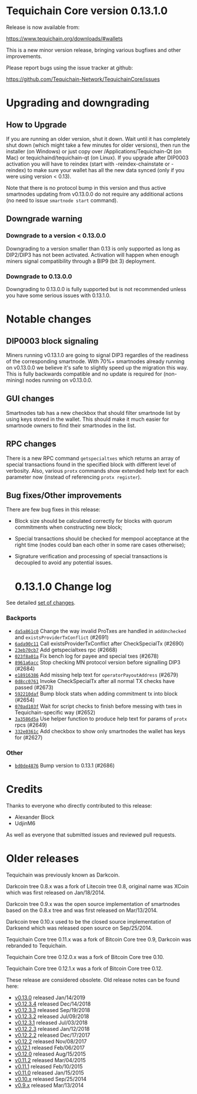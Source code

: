 # Tequichain Core version 0.13.1.0

Release is now available from:

<https://www.tequichain.org/downloads/#wallets>

This is a new minor version release, bringing various bugfixes and other improvements.

Please report bugs using the issue tracker at github:

<https://github.com/Tequichain-Network/TequichainCore/issues>

# Upgrading and downgrading

## How to Upgrade

If you are running an older version, shut it down. Wait until it has completely
shut down (which might take a few minutes for older versions), then run the
installer (on Windows) or just copy over /Applications/Tequichain-Qt (on Mac) or
tequichaind/tequichain-qt (on Linux). If you upgrade after DIP0003 activation you will
have to reindex (start with -reindex-chainstate or -reindex) to make sure
your wallet has all the new data synced (only if you were using version < 0.13).

Note that there is no protocol bump in this version and thus active smartnodes
updating from v0.13.0.0 do not require any additional actions (no need to issue
`smartnode start` command).

## Downgrade warning

### Downgrade to a version < 0.13.0.0

Downgrading to a version smaller than 0.13 is only supported as long as DIP2/DIP3
has not been activated. Activation will happen when enough miners signal compatibility
through a BIP9 (bit 3) deployment.

### Downgrade to 0.13.0.0

Downgrading to 0.13.0.0 is fully supported but is not recommended unless you have some serious issues with 0.13.1.0.

# Notable changes

## DIP0003 block signaling

Miners running v0.13.1.0 are going to signal DIP3 regardles of the readiness of the corresponding smartnode.
With 70%+ smartnodes already running on v0.13.0.0 we believe it's safe to slightly speed up the migration
this way. This is fully backwards compatible and no update is required for (non-mining) nodes running on v0.13.0.0.

## GUI changes

Smartnodes tab has a new checkbox that should filter smartnode list by using keys stored in the wallet.
This should make it much easier for smartnode owners to find their smartnodes in the list.

## RPC changes

There is a new RPC command `getspecialtxes` which returns an array of special transactions found in the specified
block with different level of verbosity. Also, various `protx` commands show extended help text for each parameter
now (instead of referencing `protx register`).

## Bug fixes/Other improvements

There are few bug fixes in this release:

-   Block size should be calculated correctly for blocks with quorum commitments when constructing new block;
-   Special transactions should be checked for mempool acceptance at the right time (nodes could ban each other
    in some rare cases otherwise);
-   Signature verification and processing of special transactions is decoupled to avoid any potential issues.

    # 0.13.1.0 Change log

See detailed [set of changes](https://github.com/Tequichain-Network/TequichainCore/compare/v0.13.0.0...tequichain:v0.13.1.0).

### Backports

-   [`da5a861c0`](https://github.com/Tequichain-Network/TequichainCore/commit/da5a861c0) Change the way invalid ProTxes are handled in `addUnchecked` and `existsProviderTxConflict` (#2691)
-   [`6ada90c11`](https://github.com/Tequichain-Network/TequichainCore/commit/6ada90c11) Call existsProviderTxConflict after CheckSpecialTx (#2690)
-   [`23eb70cb7`](https://github.com/Tequichain-Network/TequichainCore/commit/23eb70cb7) Add getspecialtxes rpc (#2668)
-   [`023f8a01a`](https://github.com/Tequichain-Network/TequichainCore/commit/023f8a01a) Fix bench log for payee and special txes (#2678)
-   [`8961a6acc`](https://github.com/Tequichain-Network/TequichainCore/commit/8961a6acc) Stop checking MN protocol version before signalling DIP3 (#2684)
-   [`e18916386`](https://github.com/Tequichain-Network/TequichainCore/commit/e18916386) Add missing help text for `operatorPayoutAddress` (#2679)
-   [`0d8cc0761`](https://github.com/Tequichain-Network/TequichainCore/commit/0d8cc0761) Invoke CheckSpecialTx after all normal TX checks have passed (#2673)
-   [`592210daf`](https://github.com/Tequichain-Network/TequichainCore/commit/592210daf) Bump block stats when adding commitment tx into block (#2654)
-   [`070ad103f`](https://github.com/Tequichain-Network/TequichainCore/commit/070ad103f) Wait for script checks to finish before messing with txes in Tequichain-specific way (#2652)
-   [`3a3586d5a`](https://github.com/Tequichain-Network/TequichainCore/commit/3a3586d5a) Use helper function to produce help text for params of `protx` rpcs (#2649)
-   [`332e0361c`](https://github.com/Tequichain-Network/TequichainCore/commit/332e0361c) Add checkbox to show only smartnodes the wallet has keys for (#2627)

### Other

-   [`bd0de4876`](https://github.com/Tequichain-Network/TequichainCore/commit/bd0de4876) Bump version to 0.13.1 (#2686)

# Credits

Thanks to everyone who directly contributed to this release:

-   Alexander Block
-   UdjinM6

As well as everyone that submitted issues and reviewed pull requests.

# Older releases

Tequichain was previously known as Darkcoin.

Darkcoin tree 0.8.x was a fork of Litecoin tree 0.8, original name was XCoin
which was first released on Jan/18/2014.

Darkcoin tree 0.9.x was the open source implementation of smartnodes based on
the 0.8.x tree and was first released on Mar/13/2014.

Darkcoin tree 0.10.x used to be the closed source implementation of Darksend
which was released open source on Sep/25/2014.

Tequichain Core tree 0.11.x was a fork of Bitcoin Core tree 0.9,
Darkcoin was rebranded to Tequichain.

Tequichain Core tree 0.12.0.x was a fork of Bitcoin Core tree 0.10.

Tequichain Core tree 0.12.1.x was a fork of Bitcoin Core tree 0.12.

These release are considered obsolete. Old release notes can be found here:

-   [v0.13.0](https://github.com/Tequichain-Network/TequichainCore/blob/master/doc/release-notes/tequichain/release-notes-0.13.0.md) released Jan/14/2019
-   [v0.12.3.4](https://github.com/Tequichain-Network/TequichainCore/blob/master/doc/release-notes/tequichain/release-notes-0.12.3.4.md) released Dec/14/2018
-   [v0.12.3.3](https://github.com/Tequichain-Network/TequichainCore/blob/master/doc/release-notes/tequichain/release-notes-0.12.3.3.md) released Sep/19/2018
-   [v0.12.3.2](https://github.com/Tequichain-Network/TequichainCore/blob/master/doc/release-notes/tequichain/release-notes-0.12.3.2.md) released Jul/09/2018
-   [v0.12.3.1](https://github.com/Tequichain-Network/TequichainCore/blob/master/doc/release-notes/tequichain/release-notes-0.12.3.1.md) released Jul/03/2018
-   [v0.12.2.3](https://github.com/Tequichain-Network/TequichainCore/blob/master/doc/release-notes/tequichain/release-notes-0.12.2.3.md) released Jan/12/2018
-   [v0.12.2.2](https://github.com/Tequichain-Network/TequichainCore/blob/master/doc/release-notes/tequichain/release-notes-0.12.2.2.md) released Dec/17/2017
-   [v0.12.2](https://github.com/Tequichain-Network/TequichainCore/blob/master/doc/release-notes/tequichain/release-notes-0.12.2.md) released Nov/08/2017
-   [v0.12.1](https://github.com/Tequichain-Network/TequichainCore/blob/master/doc/release-notes/tequichain/release-notes-0.12.1.md) released Feb/06/2017
-   [v0.12.0](https://github.com/Tequichain-Network/TequichainCore/blob/master/doc/release-notes/tequichain/release-notes-0.12.0.md) released Aug/15/2015
-   [v0.11.2](https://github.com/Tequichain-Network/TequichainCore/blob/master/doc/release-notes/tequichain/release-notes-0.11.2.md) released Mar/04/2015
-   [v0.11.1](https://github.com/Tequichain-Network/TequichainCore/blob/master/doc/release-notes/tequichain/release-notes-0.11.1.md) released Feb/10/2015
-   [v0.11.0](https://github.com/Tequichain-Network/TequichainCore/blob/master/doc/release-notes/tequichain/release-notes-0.11.0.md) released Jan/15/2015
-   [v0.10.x](https://github.com/Tequichain-Network/TequichainCore/blob/master/doc/release-notes/tequichain/release-notes-0.10.0.md) released Sep/25/2014
-   [v0.9.x](https://github.com/Tequichain-Network/TequichainCore/blob/master/doc/release-notes/tequichain/release-notes-0.9.0.md) released Mar/13/2014

